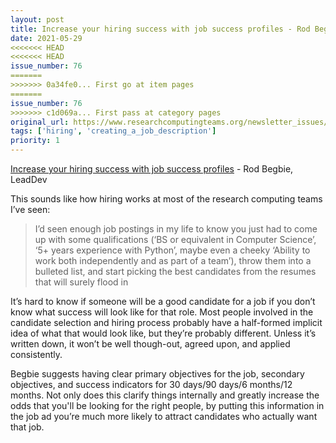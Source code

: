 ```yaml
---
layout: post
title: Increase your hiring success with job success profiles - Rod Begbie, LeadDev
date: 2021-05-29
<<<<<<< HEAD
<<<<<<< HEAD
issue_number: 76
=======
>>>>>>> 0a34fe0... First go at item pages
=======
issue_number: 76
>>>>>>> c1d069a... First pass at category pages
original_url: https://www.researchcomputingteams.org/newsletter_issues/0076
tags: ['hiring', 'creating_a_job_description']
priority: 1
---
```


<!-- markdownlint-disable MD033 -->
<!-- markdownlint-disable MD041 -->
<!-- markdownlint-disable MD049 -->

[Increase your hiring success with job success profiles](https://leaddev.com/hiring-onboarding-retention/increase-your-hiring-success-job-success-profiles) - Rod Begbie, LeadDev

This sounds like how hiring works at most of the research computing teams I’ve seen:

> I’d seen enough job postings in my life to know you just had to come up with some qualifications (‘BS or equivalent in Computer Science’, ‘5+ years experience with Python’, maybe even a cheeky ‘Ability to work both independently and as part of a team’), throw them into a bulleted list, and start picking the best candidates from the resumes that will surely flood in

It’s hard to know if someone will be a good candidate for a job if you don’t know what success will look like for that role.  Most people involved in the candidate selection and hiring process probably have a half-formed implicit idea of what that would look like, but they’re probably different.  Unless it’s written down, it won’t be well though-out, agreed upon, and applied consistently.

Begbie suggests having clear primary objectives for the job, secondary objectives, and success indicators for 30 days/90 days/6 months/12 months.  Not only does this clarify things internally and greatly increase the odds that you'll be looking for the right people, by putting this information in the job ad you’re much more likely to attract candidates who actually want that job.